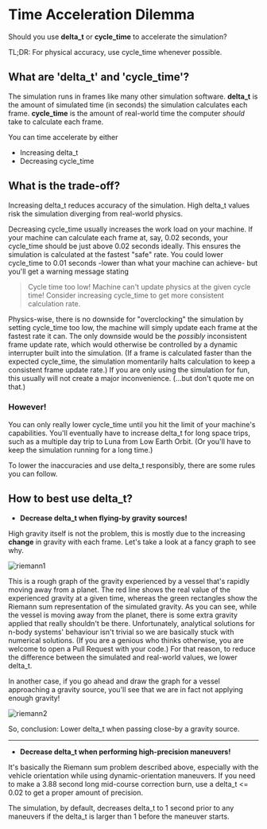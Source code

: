 # Time Acceleration Dilemma
Should you use **delta_t** or **cycle_time** to accelerate the simulation?

TL;DR: For physical accuracy, use cycle_time whenever possible.

## What are 'delta_t' and 'cycle_time'?
The simulation runs in frames like many other simulation software. 
**delta_t** is the amount of simulated time (in seconds) the simulation calculates each frame.
**cycle_time** is the amount of real-world time the computer *should* take to calculate each frame.

You can time accelerate by either
- Increasing delta_t
- Decreasing cycle_time

## What is the trade-off?
Increasing delta_t reduces accuracy of the simulation. High delta_t values risk the simulation diverging from real-world physics.

Decreasing cycle_time usually increases the work load on your machine. If your machine can calculate each frame at, say, 0.02 seconds, your cycle_time should be just above 0.02 seconds ideally. This ensures the simulation is calculated at the fastest "safe" rate. You could lower cycle_time to 0.01 seconds -lower than what your machine can achieve- but you'll get a warning message stating

> Cycle time too low! Machine can't update physics at the given cycle time!
> Consider increasing cycle_time to get more consistent calculation rate.

Physics-wise, there is no downside for "overclocking" the simulation by setting cycle_time too low, the machine will simply update each frame at the fastest rate it can. The only downside would be the *possibly* inconsistent frame update rate, which would otherwise be controlled by a dynamic interrupter built into the simulation. (If a frame is calculated faster than the expected cycle_time, the simulation momentarily halts calculation to keep a consistent frame update rate.) If you are only using the simulation for fun, this usually will not create a major inconvenience. (...but don't quote me on that.)

### However!
You can only really lower cycle_time until you hit the limit of your machine's capabilities. You'll eventually have to increase delta_t for long space trips, such as a multiple day trip to Luna from Low Earth Orbit. (Or you'll have to keep the simulation running for a long time.)

To lower the inaccuracies and use delta_t responsibly, there are some rules you can follow.

## How to best use delta_t?


- **Decrease delta_t when flying-by gravity sources!**

High gravity itself is not the problem, this is mostly due to the increasing **change** in gravity with each frame. Let's take a look at a fancy graph to see why.

![riemann1](https://user-images.githubusercontent.com/80536083/134770036-054cbcd9-cb6e-4bc0-80ed-08a45b026af1.png)

This is a rough graph of the gravity experienced by a vessel that's rapidly moving away from a planet. The red line shows the real value of the experienced gravity at a given time, whereas the green rectangles show the Riemann sum representation of the simulated gravity. As you can see, while the vessel is moving away from the planet, there is some extra gravity applied that really shouldn't be there. Unfortunately, analytical solutions for n-body systems' behaviour isn't trivial so we are basically stuck with numerical solutions. (If you are a genious who thinks otherwise, you are welcome to open a Pull Request with your code.) For that reason, to reduce the difference between the simulated and real-world values, we lower delta_t.

In another case, if you go ahead and draw the graph for a vessel approaching a gravity source, you'll see that we are in fact not applying enough gravity!

![riemann2](https://user-images.githubusercontent.com/80536083/134770490-377ba216-74d2-4958-834a-18ac62e0b69e.png)

So, conclusion: Lower delta_t when passing close-by a gravity source.


------------

- **Decrease delta_t when performing high-precision maneuvers!**

It's basically the Riemann sum problem described above, especially with the vehicle orientation while using dynamic-orientation maneuvers. If you need to make a 3.88 second long mid-course correction burn, use a delta_t <= 0.02 to get a proper amount of precision.

The simulation, by default, decreases delta_t to 1 second prior to any maneuvers if the delta_t is larger than 1 before the maneuver starts.